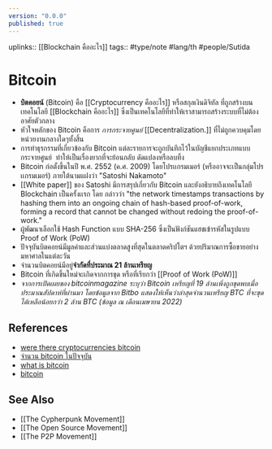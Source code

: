 ```yaml
---
version: "0.0.0"
published: true
---
```

uplinks:: [[Blockchain คืออะไร]]
tags:: #type/note #lang/th #people/Sutida

# Bitcoin
- **บิตคอยน์** (Bitcoin) คือ [[Cryptocurrency คืออะไร]] หรือสกุลเงินดิจิทัล
   ที่ถูกสร้างบนเทคโนโลยี [[Blockchain คืออะไร]] ซึ่งเป็นเทคโนโลยีที่ทำให้เราสามารถสร้างระบบที่ไม่ต้องอาศัยตัวกลาง 
-  หัวใจหลักของ Bitcoin คือการ *การกระจายศูนย์* [[Decentralization.]] ที่ไม่ถูกควบคุมโดยหน่วยงานกลางใดๆทั้งสิ้น
-  การทำธุรกรรมที่เกี่ยวข้องกับ Bitcoin แต่ละรายการจะถูกบันทึกไว้ในบัญชีแยกประเภทแบบกระจายศูนย์  ทำให้เป็นเรื่องยากที่จะย้อนกลับ ดัดแปลงหรือลบทิ้ง
-  Bitcoin ก่อตั้งขึ้นในปี พ.ศ. 2552 (ค.ศ. 2009) โดยโปรเเกรมเมอร์ (หรืออาจจะเป็นกลุ่มโปรเเกรมเมอร์) ภายใต้นามแฝงว่า "Satoshi Nakamoto"
- [[White paper]] ของ Satoshi มีการสรุปเกี่ยวกับ Bitcoin และยังอธิบายถึงเทคโนโลยี Blockchain เป็นครั้งเเรก โดย กล่าวว่า "the network timestamps transactions by hashing them into an ongoing chain of hash-based proof-of-work, forming a record that cannot be changed without redoing the proof-of-work."
- ผู้พัฒนาเลือกใช้ Hash Function แบบ SHA-256 ซึ่งเป็นฟังก์ชันแฮชเข้ารหัสในรูปแบบ Proof of Work (PoW)
- ปัจจุบันบิตคอยน์มีมูลค่าและส่วนแบ่งตลาดสูงที่สุดในตลาดคริปโตฯ ด้วยปริมาณการซื้อขายอย่างมหาศาลในแต่ละวัน
- จำนวนบิตคอยน์มีอยู่**จำกัดที่ประมาณ 21 ล้านเหรียญ**
- Bitcoin ที่เกิดขึ้นใหม่จะเกิดจากการขุด หรือที่เรียกว่า [[Proof of Work (PoW)]]
- *จากการเปิดเผยของ bitcoinmagazine ระบุว่า Bitcoin เหรียญที่ 19 ล้านเพิ่งถูกขุดพบเมื่อประมาณสัปดาห์ที่ผ่านมา โดยข้อมูลจาก Bitbo แสดงให้เห็นว่าล่าสุดจำนวนเหรียญ BTC ที่จะขุดได้เหลือน้อยกว่า 2 ล้าน BTC (ข้อมูล ณ เดือนเมษายน 2022)*

## References
- [were there cryptocurrencies bitcoin](https://www.investopedia.com/tech/were-there-cryptocurrencies-bitcoin/)
- [จำนวน bitcoin ในปัจจุบัน](https://mgronline.com/stockmarket/detail/9650000032751)
- [what is bitcoin](https://www.finnomena.com/planet46/what-is-bitcoin/)
- [bitcoin](https://th.wikipedia.org/wiki/%E0%B8%9A%E0%B8%B4%E0%B8%95%E0%B8%84%E0%B8%AD%E0%B8%A2%E0%B8%99%E0%B9%8C)

## See Also
- [[The Cypherpunk Movement]]
- [[The Open Source Movement]]
- [[The P2P Movement]]

